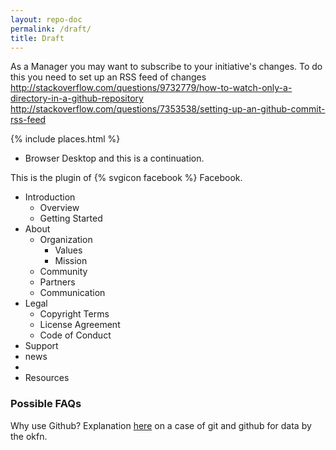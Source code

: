 ```yaml
---
layout: repo-doc
permalink: /draft/
title: Draft
---
```


As a Manager you may want to subscribe to your initiative's changes. To do this you need to set up an RSS feed of changes
http://stackoverflow.com/questions/9732779/how-to-watch-only-a-directory-in-a-github-repository
http://stackoverflow.com/questions/7353538/setting-up-an-github-commit-rss-feed

{% include places.html %}


- Browser Desktop and this is a continuation.

This is the plugin of {% svgicon facebook %} Facebook.

- Introduction
  - <i class="fa fa-binoculars"></i> Overview
  - Getting Started
- About
  - Organization
    - Values
    - Mission
  - Community
  - Partners
  - Communication
- <i class="fa fa-legal"></i> Legal
  - Copyright Terms
  - License Agreement
  - Code of Conduct
- Support
- news
-
- Resources


<i class="fa fa-heart-o"></i>

<i class="fa fa-book"></i>

<i class="fa fa-heart-o"></i>

<i class="fa fa-anchor"></i>
<i class="fa fa-ban"></i>
<i class="fa fa-beer"></i>

<i class="fa fa-bullseye"></i>
<i class="fa fa-bomb"></i>
<i class="fa fa-bullhorn"></i>
<i class="fa fa-calculator"></i>
<i class="fa fa-certificate"></i>
<i class="fa fa-coffee"></i>
<i class="fa fa-cog"></i>
<i class="fa fa-cogs"></i>
<i class="fa fa-crosshairs"></i>
<i class="fa fa-cube"></i>
<i class="fa fa-cubes"></i>
<i class="fa fa-dashboard"></i>
<i class="fa fa-gamepad"></i>

<i class="fa fa-cubes"></i>
<i class="fa fa-heartbeat"></i>
<i class="fa fa-history"></i>
<i class="fa fa-industry"></i>
<i class="fa fa-institution"></i>
<i class="fa fa-info-circle"></i>
<i class="fa fa-key"></i>
<i class="fa fa-cubes"></i>
<i class="fa fa-lemon-o"></i>
<i class="fa fa-lightbulb-o"></i>
<i class="fa fa-magic"></i>
<i class="fa fa-magnet"></i>
<i class="fa fa-money"></i>
<i class="fa fa-paper-plane"></i>
<i class="fa fa-paper-plane-o"></i>
<i class="fa fa-newspaper"></i>
<i class="fa fa-paintbrush"></i>
<i class="fa fa-plug"></i>
<i class="fa fa-puzzle-piece"></i>
<i class="fa fa-question-circle"></i>
<i class="fa fa-road"></i>
<i class="fa fa-shield"></i>
<i class="fa fa-sitemap"></i>
<i class="fa fa-sliders"></i>
<i class="fa fa-cubes"></i>
<i class="fa fa-star"></i>
<i class="fa fa-suitcase"></i>
<i class="fa fa-tasks"></i>
<i class="fa fa-ticket"></i>
<i class="fa fa-thumb-tack"></i>
<i class="fa fa-trophy"></i>
<i class="fa fa-tree"></i>
<i class="fa fa-wrench"></i>


### Possible FAQs

Why use Github?
Explanation [here](http://blog.okfn.org/2013/07/02/git-and-github-for-data/) on a case of git and github for data by the okfn.
